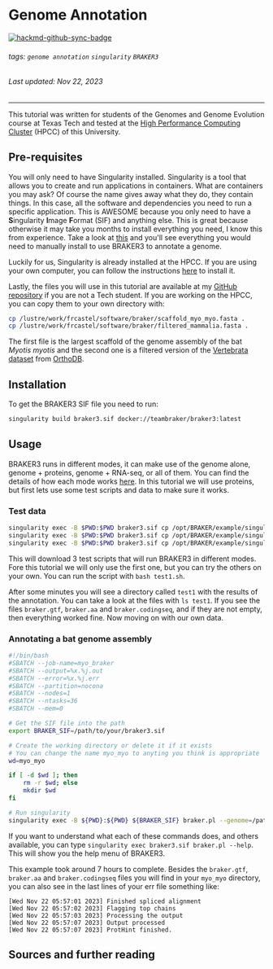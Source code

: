 # Genome Annotation
[![hackmd-github-sync-badge](https://hackmd.io/jqXB_tEgQtWxRVZc1ChNeQ/badge)](https://hackmd.io/jqXB_tEgQtWxRVZc1ChNeQ)

###### tags: `genome annotation` `singularity` `BRAKER3`

###### Last updated: Nov 22, 2023

------------------------------------------------------------------------

This tutorial was written for students of the Genomes and Genome Evolution course at Texas Tech and tested at the [High Performance Computing Cluster](https://https://www.depts.ttu.edu/hpcc/) (HPCC) of this University.

## <i class="fa fa-download fa-lg"></i> Pre-requisites

You will only need to have Singularity installed. Singularity is a tool that allows you to create and run applications in containers. What are containers you may ask? Of course the name gives away what they do, they contain things. In this case, all the software and dependencies you need to run a specific application. This is AWESOME because you only need to have a **S**ingularity **I**mage **F**ormat (SIF) and anything else. This is great because otherwise it may take you months to install everything you need, I know this from experience. Take a look at [this](https://github.com/Gaius-Augustus/BRAKER#braker) and you'll see everything you would need to manually install to use BRAKER3 to annotate a genome.

 Luckily for us, Singularity is already installed at the HPCC. If you are using your own computer, you can follow the instructions [here](https://docs.sylabs.io/guides/3.0/user-guide/installation.html) to install it.

Lastly, the files you will use in this tutorial are available at my [GitHub repository]() if you are not a Tech student. If you are working on the HPCC, you can copy them to your own directory with:

```bash
cp /lustre/work/frcastel/software/braker/scaffold_myo_myo.fasta .
cp /lustre/work/frcastel/software/braker/filtered_mammalia.fasta .
```

The first file is the largest scaffold of the genome assembly of the bat *Myotis myotis* and the second one is a filtered version of the [Vertebrata dataset](https://bioinf.uni-greifswald.de/bioinf/partitioned_odb11/) from [OrthoDB](https://www.orthodb.org/).

## <i class="fa fa-gears fa-lg"></i> Installation

To get the BRAKER3 SIF file you need to run:

```bash
singularity build braker3.sif docker://teambraker/braker3:latest
```

## <i class="fa fa-code fa-lg"></i> Usage

BRAKER3 runs in different modes, it can make use of the genome alone, genome + proteins, genome + RNA-seq, or all of them. You can find the details of how each mode works [here](https://github.com/Gaius-Augustus/BRAKER#overview-of-modes-for-running-braker). In this tutorial we will use proteins, but first lets use some test scripts and data to make sure it works.

### Test data

```bash
singularity exec -B $PWD:$PWD braker3.sif cp /opt/BRAKER/example/singularity-tests/test1.sh .
singularity exec -B $PWD:$PWD braker3.sif cp /opt/BRAKER/example/singularity-tests/test2.sh .
singularity exec -B $PWD:$PWD braker3.sif cp /opt/BRAKER/example/singularity-tests/test3.sh .
```

This will download 3 test scripts that will run BRAKER3 in different modes. Fore this tutorial we will only use the first one, but you can try the others on your own. You can run the script with `bash test1.sh`.

After some minutes you will see a directory called `test1` with the results of the annotation. You can take a look at the files with `ls test1`. If you see the files `braker.gtf`, `braker.aa` and `braker.codingseq`, and if they are not empty, then everything worked fine. Now moving on with our own data.

### Annotating a bat genome assembly

```bash
#!/bin/bash
#SBATCH --job-name=myo_braker
#SBATCH --output=%x.%j.out
#SBATCH --error=%x.%j.err
#SBATCH --partition=nocona
#SBATCH --nodes=1
#SBATCH --ntasks=36
#SBATCH --mem=0

# Get the SIF file into the path
export BRAKER_SIF=/path/to/your/braker3.sif

# Create the working directory or delete it if it exists
# You can change the name myo_myo to anyting you think is appropriate
wd=myo_myo

if [ -d $wd ]; then
    rm -r $wd; else
    mkdir $wd
fi

# Run singularity
singularity exec -B ${PWD}:${PWD} ${BRAKER_SIF} braker.pl --genome=/path/to/your/scaffold_myo_myo.fasta --prot_seq=/path/to/your/filtered_mammalia.fasta --softmasking --workingdir=${wd} --threads $SLURM_NTASKS --gff3
```
If you want to understand what each of these commands does, and others available, you can type `singularity exec braker3.sif braker.pl --help`. This will show you the help menu of BRAKER3.

This example took around 7 hours to complete. Besides the `braker.gtf`, `braker.aa` and `braker.codingseq` files you will find in your `myo_myo` directory, you can also see in the last lines of your err file something like:

```
[Wed Nov 22 05:57:01 2023] Finished spliced alignment
[Wed Nov 22 05:57:02 2023] Flagging top chains
[Wed Nov 22 05:57:03 2023] Processing the output
[Wed Nov 22 05:57:07 2023] Output processed
[Wed Nov 22 05:57:07 2023] ProtHint finished.
```

##  Sources and further reading

